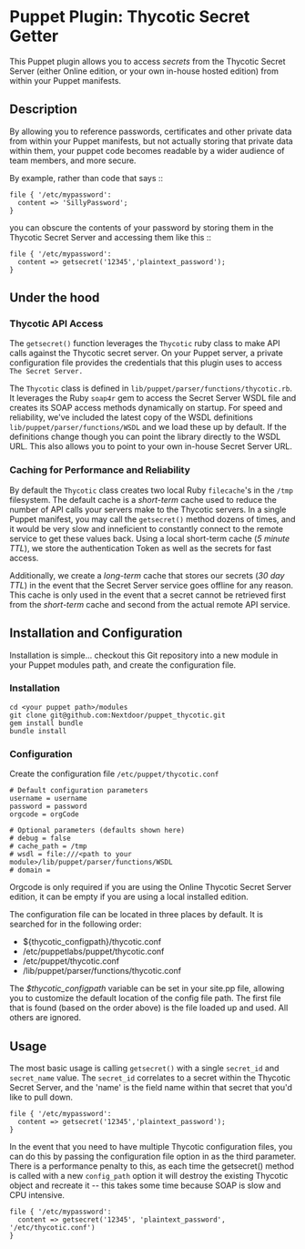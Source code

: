 # Puppet Plugin: Thycotic Secret Getter

This Puppet plugin allows you to access *secrets* from the Thycotic Secret
Server (either Online edition, or your own in-house hosted edition) from within
your Puppet manifests.

## Description

By allowing you to reference passwords, certificates and other private data from
within your Puppet manifests, but not actually storing that private data within
them, your puppet code becomes readable by a wider audience of team members, and
more secure.

By example, rather than code that says ::

    file { '/etc/mypassword':
      content => 'SillyPassword';
    }

you can obscure the contents of your password by storing them in the Thycotic
Secret Server and accessing them like this ::

    file { '/etc/mypassword':
      content => getsecret('12345','plaintext_password');
    }
    
##  Under the hood

### Thycotic API Access

The `getsecret()` function leverages the `Thycotic` ruby class to make
API calls against the Thycotic secret server. On your Puppet server, a private
configuration file provides the credentials that this plugin uses to access
`The Secret Server.`

The `Thycotic` class is defined in `lib/puppet/parser/functions/thycotic.rb`. It
leverages the Ruby `soap4r` gem to access the Secret Server WSDL file and creates
its SOAP access methods dynamically on startup. For speed and reliability, we've
included the latest copy of the WSDL definitions `lib/puppet/parser/functions/WSDL`
and we load these up by default. If the definitions change though you can point
the library directly to the WSDL URL. This also allows you to point to your own
in-house Secret Server URL.

### Caching for Performance and Reliability

By default the `Thycotic` class creates two local Ruby `filecache`'s in the
`/tmp` filesystem. The default cache is a *short-term* cache used to reduce the
number of API calls your servers make to the Thycotic servers. In a single Puppet
manifest, you may call the `getsecret()` method dozens of times, and it would be
very slow and inneficient to constantly connect to the remote service to get
these values back. Using a local short-term cache (*5 minute TTL*), we store the
authentication Token as well as the secrets for fast access.

Additionally, we create a *long-term* cache that stores our secrets (*30 day TTL*)
in the event that the Secret Server service goes offline for any reason. This
cache is only used in the event that a secret cannot be retrieved first from the
*short-term* cache and second from the actual remote API service.

## Installation and Configuration

Installation is simple... checkout this Git repository into a new module in your
Puppet modules path, and create the configuration file.

### Installation
    cd <your puppet path>/modules
    git clone git@github.com:Nextdoor/puppet_thycotic.git
    gem install bundle
    bundle install

### Configuration

Create the configuration file `/etc/puppet/thycotic.conf`

    # Default configuration parameters
    username = username
    password = password
    orgcode = orgCode
    
    # Optional parameters (defaults shown here)
    # debug = false
    # cache_path = /tmp
    # wsdl = file:///<path to your module>/lib/puppet/parser/functions/WSDL
    # domain =

Orgcode is only required if you are using the Online Thycotic Secret Server edition,
it can be empty if you are using a local installed edition.

The configuration file can be located in three places by default. It is searched
for in the following order:

- ${thycotic_configpath}/thycotic.conf
- /etc/puppetlabs/puppet/thycotic.conf
- /etc/puppet/thycotic.conf
- <path to module>/lib/puppet/parser/functions/thycotic.conf

The *$thycotic_configpath* variable can be set in your site.pp file, allowing you
to customize the default location of the config file path. The first file that is
found (based on the order above) is the file loaded up and used. All others are
ignored.

## Usage

The most basic usage is calling `getsecret()` with a single `secret_id` and
`secret_name` value. The `secret_id` correlates to a secret within the
Thycotic Secret Server, and the 'name' is the field name within that secret
that you'd like to pull down.

    file { '/etc/mypassword':
      content => getsecret('12345','plaintext_password');
    }
    
In the event that you need to have multiple Thycotic configuration files, you
can do this by passing the configuration file option in as the third parameter.
There is a performance penalty to this, as each time the getsecret() method
is called with a new `config_path` option it will destroy the existing Thycotic
object and recreate it -- this takes some time because SOAP is slow and CPU
intensive.

    file { '/etc/mypassword':
      content => getsecret('12345', 'plaintext_password', '/etc/thycotic.conf')
    }
